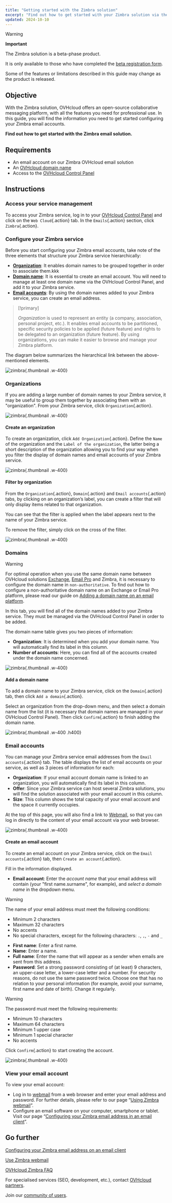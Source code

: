 ```yaml
---
title: "Getting started with the Zimbra solution"
excerpt: "Find out how to get started with your Zimbra solution via the OVHcloud Control Panel"
updated: 2024-10-10
---
```


<style>
.w-400 {
  max-width:400px !important;
}
.h-400 {
  max-height:400px !important;
}
</style>

> [!warning]
>
> **Important**
>
> The Zimbra solution is a beta-phase product.
>
> It is only available to those who have completed the [beta registration form](https://labs.ovhcloud.com/en/zimbra-beta/).
>
> Some of the features or limitations described in this guide may change as the product is released.

## Objective

With the Zimbra solution, OVHcloud offers an open-source collaborative messaging platform, with all the features you need for professional use. In this guide, you will find the information you need to get started configuring your Zimbra email accounts.

**Find out how to get started with the Zimbra email solution.**

## Requirements

- An email account on our Zimbra OVHcloud email solution
- An [OVHcloud domain name](/links/web/domains)
- Access to the [OVHcloud Control Panel](/links/manager)

## Instructions

### Access your service management

To access your Zimbra service, log in to your [OVHcloud Control Panel](/links/manager) and click on the `Web Cloud`{.action} tab. In the `Emails`{.action} section, click `Zimbra`{.action}.

### Configure your Zimbra service

Before you start configuring your Zimbra email accounts, take note of the three elements that structure your Zimbra service hierarchically:

- [**Organization**](#organizations): It enables domain names to be grouped together in order to associate them.kkk
- [**Domain name**](#domains): It is essential to create an email account. You will need to manage at least one domain name via the OVHcloud Control Panel, and add it to your Zimbra service.
- [**Email accounts**](#emails): By using the domain names added to your Zimbra service, you can create an email address.

> [!primary]
>
> *Organization* is used to represent an entity (a company, association, personal project, etc.). It enables email accounts to be partitioned, specific security policies to be applied (future feature) and rights to be delegated to an organization (future feature). By using organizations, you can make it easier to browse and manage your Zimbra platform.

The diagram below summarizes the hierarchical link between the above-mentioned elements.

![zimbra](images/zimbra_organization.png){.thumbnail .w-400}

### Organizations <a name="organizations"></a>

If you are adding a large number of domain names to your Zimbra service, it may be useful to group them together by associating them with an "organization". From your Zimbra service, click `Organization`{.action}.

![zimbra](images/zimbra_organization_tab.png){.thumbnail .w-400}

#### Create an organization

To create an organization, click `Add Organization`{.action}. Define the `Name` of the organization and the `Label of the organization`, the latter being a short description of the organization allowing you to find your way when you filter the display of domain names and email accounts of your Zimbra service.

![zimbra](images/zimbra_organization_add.png){.thumbnail .w-400}

#### Filter by organization

From the `Organization`{.action}, `Domain`{.action} and `Email accounts`{.action} tabs, by clicking on an organization’s label, you can create a filter that will only display items related to that organization.

You can see that the filter is applied when the label appears next to the name of your Zimbra service.

To remove the filter, simply click on the cross of the filter.

![zimbra](images/zimbra_organization_filter.png){.thumbnail .w-400}

### Domains <a name="domains"></a>

> [!warning]
>
> For optimal operation when you use the same domain name between OVHcloud solutions [Exchange](/links/web/emails-hosted-exchange), [Email Pro](/links/web/email-pro) and Zimbra, it is necessary to configure the domain name in `non-authoritative`. To find out how to configure a non-authoritative domain name on an Exchange or Email Pro platform, please read our guide on [Adding a domain name on an email platform](/pages/web_cloud/email_and_collaborative_solutions/microsoft_exchange/exchange_adding_domain).

In this tab, you will find all of the domain names added to your Zimbra service. They must be managed via the OVHcloud Control Panel in order to be added.

The domain name table gives you two pieces of information:

- **Organization**: It is determined when you add your domain name. You will automatically find its label in this column.
- **Number of accounts**: Here, you can find all of the accounts created under the domain name concerned.

![zimbra](images/zimbra_domain_tab.png){.thumbnail .w-400}

#### Add a domain name

To add a domain name to your Zimbra service, click on the `Domain`{.action} tab, then click `Add a domain`{.action}.

Select an organization from the drop-down menu, and then select a domain name from the list (it is necessary that domain names are managed in your OVHcloud Control Panel). Then click `Confirm`{.action} to finish adding the domain name.

![zimbra](images/zimbra_domain_add.png){.thumbnail .w-400 .h400}

### Email accounts <a name="emails"></a>

You can manage your Zimbra service email addresses from the `Email accounts`{.action} tab. The table displays the list of email accounts on your service, as well as 3 pieces of information for each:

- **Organization**: If your email account domain name is linked to an organization, you will automatically find its label in this column.
- **Offer**: Since your Zimbra service can host several Zimbra solutions, you will find the solution associated with your email account in this column.
- **Size**: This column shows the total capacity of your email account and the space it currently occupies.

At the top of this page, you will also find a link to [Webmail](/links/web/email), so that you can log in directly to the content of your email account via your web browser.

![zimbra](images/zimbra_emailaccounts_tab.png){.thumbnail .w-400}

#### Create an email account

To create an email account on your Zimbra service, click on the `Email accounts`{.action} tab, then `Create an account`{.action}.

Fill in the information displayed.

- **Email account**: Enter the *account name* that your email address will contain (your "first name.surname", for example), and *select a domain name* in the dropdown menu.

> [!warning]
>
> The name of your email address must meet the following conditions:
>
> - Minimum 2 characters
> - Maximum 32 characters
> - No accents
> - No special characters, except for the following characters: `.`, `,`, `-` and `_`

- **First name**: Enter a first name.
- **Name**: Enter a name.
- **Full name**: Enter the name that will appear as a sender when emails are sent from this address.
- **Password**: Set a strong password consisting of (at least) 9 characters, an upper-case letter, a lower-case letter and a number. For security reasons, do not use the same password twice. Choose one that has no relation to your personal information (for example, avoid your surname, first name and date of birth). Change it regularly.

> [!warning]
>
> The password must meet the following requirements:
>
> - Minimum 10 characters
> - Maximum 64 characters
> - Minimum 1 upper case
> - Minimum 1 special character
> - No accents

Click `Confirm`{.action} to start creating the account.

![zimbra](images/zimbra_emailaccounts_add.png){.thumbnail .w-400}

### View your email account <a name="mail-consult"></a>

To view your email account:

- Log in to [webmail](/links/web/email) from a web browser and enter your email address and password. For further details, please refer to our page “[Using Zimbra webmail](/pages/web_cloud/email_and_collaborative_solutions/mx_plan/email_zimbra)”.
- Configure an email software on your computer, smartphone or tablet. Visit our page “[Configuring your Zimbra email address in an email client](/pages/web_cloud/email_and_collaborative_solutions/zimbra/zimbra_mail_apps)”.

## Go further <a name="go-further"></a>

[Configuring your Zimbra email address on an email client](/pages/web_cloud/email_and_collaborative_solutions/zimbra/zimbra_mail_apps)

[Use Zimbra webmail](/pages/web_cloud/email_and_collaborative_solutions/mx_plan/email_zimbra)

[OVHcloud Zimbra FAQ](/pages/web_cloud/email_and_collaborative_solutions/mx_plan/faq-zimbra)

For specialised services (SEO, development, etc.), contact [OVHcloud partners](/links/partner).

Join our [community of users](/links/community).